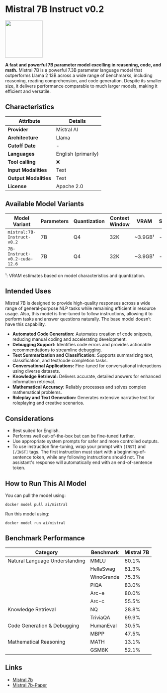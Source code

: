 # Mistral 7B Instruct v0.2

<img src="https://upload.wikimedia.org/wikipedia/commons/e/e6/Mistral_AI_logo_%282025%E2%80%93%29.svg" width="120" />

**A fast and powerful 7B parameter model excelling in reasoning, code, and math.**
Mistral 7B is a powerful 7.3B parameter language model that outperforms Llama 2 13B across a wide range of benchmarks, including reasoning, reading comprehension, and code generation. Despite its smaller size, it delivers performance comparable to much larger models, making it efficient and versatile.

## Characteristics

| Attribute             | Details                          |
|----------------------|-----------------------------------|
| **Provider**          | Mistral AI                       |
| **Architecture**      | Llama                            |
| **Cutoff Date**       | -                                |
| **Languages**         | English (primarily)              |
| **Tool calling**      | ❌                               |
| **Input Modalities**  | Text                             |
| **Output Modalities** | Text                             |
| **License**           | Apache 2.0                       |

## Available Model Variants

| Model Variant                | Parameters | Quantization | Context Window | VRAM      | Size   | Download |
|----------------------------- |----------- |------------- |----------------|-----------|--------|----------|
| `mistral:7B-Instruct-v0.2`   | 7B         | Q4           | 32K            | ~3.9GB¹   | -      | [Link](https://hub.docker.com/layers/ai/mistral/7B-Instruct-v0.2/images/sha256-0f4a054f45ccd7ceed379c8612afb20accd4c406ebcf3ddf5f1873acbb3011bc) |
| `7B-Instruct-v0.2-cuda-12.6` | 7B         | Q4           | 32K            | ~3.9GB¹   | -      | [Link](https://hub.docker.com/layers/ai/mistral/7B-Instruct-v0.2-cuda-12.6/images/sha256-0f4a054f45ccd7ceed379c8612afb20accd4c406ebcf3ddf5f1873acbb3011bc) |
¹: VRAM estimates based on model characteristics and quantization.

## Intended Uses

Mistral 7B is designed to provide high-quality responses across a wide range of general-purpose NLP tasks while remaining efficient in resource usage.
Also, this model is fine-tuned to follow instructions, allowing it to perform tasks and answer questions naturally. The base model doesn’t have this capability.

- **Automated Code Generation:** Automates creation of code snippets, reducing manual coding and accelerating development.
- **Debugging Support:** Identifies code errors and provides actionable recommendations to streamline debugging.
- **Text Summarization and Classification:** Supports summarizing text, classification, and text/code completion tasks.
- **Conversational Applications:** Fine-tuned for conversational interactions using diverse datasets.
- **Knowledge Retrieval:** Delivers accurate, detailed answers for enhanced information retrieval.
- **Mathematical Accuracy:** Reliably processes and solves complex mathematical problems.
- **Roleplay and Text Generation:** Generates extensive narrative text for roleplaying and creative scenarios.

## Considerations

- Best suited for English.
- Performs well out-of-the-box but can be fine-tuned further.
- Use appropriate system prompts for safer and more controlled outputs.
- To use instruction fine-tuning, wrap your prompt with `[INST]` and `[/INST]` tags. The first instruction must start with a beginning-of-sentence token, while any following instructions should not. The assistant's response will automatically end with an end-of-sentence token. 

## How to Run This AI Model

You can pull the model using:

```
docker model pull ai/mistral
```

Run this model using:

```
docker model run ai/mistral
```

## Benchmark Performance


| Category                       | Benchmark  | Mistral 7B |
|--------------------------------|------------|------------|
| Natural Language Understanding | MMLU       | 60.1%      |
|                                | HellaSwag  | 81.3%      |
|                                | WinoGrande | 75.3%      |
|                                | PIQA       | 83.0%      |
|                                | Arc-e      | 80.0%      |
|                                | Arc-c      | 55.5%      |
| Knowledge Retrieval            | NQ         | 28.8%      |
|                                |TriviaQA    | 69.9%      |
| Code Generation & Debugging    | HumanEval  | 30.5%      |
|                                | MBPP       | 47.5%      |
| Mathematical Reasoning         | MATH       | 13.1%      |
|                                | GSM8K      | 52.1%      |

## Links
* [Mistral 7b](https://mistral.ai/news/announcing-mistral-7b)
* [Mistral 7b-Paper](https://arxiv.org/abs/2310.06825)